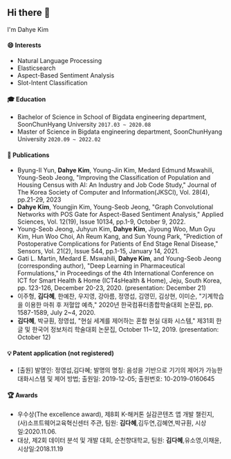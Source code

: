 ## Hi there 👋

I'm Dahye Kim


#### 😄 Interests
- Natural Language Processing 
- Elasticsearch
- Aspect-Based Sentiment Analysis
- Slot-Intent Classification

#### 🎓 Education
- Bachelor of Science in School of Bigdata engineering department, SoonChunHyang University ```2017.03 ~ 2020.08```
- Master of Science in Bigdata engineering department, SoonChunHyang University ```2020.09 ~ 2022.02```

#### 📃 Publications
- Byung-Il Yun, **Dahye Kim**, Young-Jin Kim, Medard Edmund Mswahili, Young-Seob Jeong, "Improving the Classification of Population and Housing Census with AI: An Industry and Job Code Study," Journal of The Korea Society of Computer and Information(JKSCI), Vol. 28(4), pp.21-29, 2023
- **Dahye Kim**, Youngjin Kim, Young-Seob Jeong, "Graph Convolutional Networks with POS Gate for Aspect-Based Sentiment Analysis," Applied Sciences, Vol. 12(19), Issue 10134, pp.1-9, October 9, 2022.
- Young-Seob Jeong, Juhyun Kim, **Dahye Kim**, Jiyoung Woo, Mun Gyu Kim, Hun Woo Choi, Ah Reum Kang, and Sun Young Park, "Prediction of Postoperative Complications for Patients of End Stage Renal Disease," Sensors, Vol. 21(2), Issue 544, pp.1-15, January 14, 2021.
- Gati L. Martin, Medard E. Mswahili, **Dahye Kim**, and Young-Seob Jeong (corresponding author), "Deep Learning in Pharmaceutical Formulations," in Proceedings of the 4th International Conference on ICT for Smart Health & Home (ICT4sHealth & Home), Jeju, South Korea, pp. 123-126, December 20-23, 2020. (presentation: December 21)
- 이주형, **김다혜**, 한예찬, 우지영, 강아름, 정영섭, 김영민, 김상현, 이미순, "기계학습을 이용한 마취 후 저혈압 예측," 2020년 한국컴퓨터종합학술대회 논문집, pp. 1587-1589, July 2~4, 2020.
- **김다혜**, 박규훤, 정영섭, "현실 세계를 제어하는 혼합 현실 대화 시스템," 제31회 한글 및 한국어 정보처리 학술대회 논문집, October 11~12, 2019. (presentation: October 12)

#### 💡 Patent application (not registered)
- [출원] 발명인: 정영섭,김다혜; 발명의 명칭: 음성을 기반으로 기기의 제어가 가능한 대화시스템 및 제어 방법; 출원일: 2019-12-05; 출원번호: 10-2019-0160645

#### 🏆 Awards
 - 우수상(The excellence award), 제8회 K-해커톤 실감콘텐츠 앱 개발 챌린지, (사)소프트웨어교육혁신센터 주관, 팀원: **김다혜**,김두연,김혜연,박규훤, 시상일:2020.11.06.
 - 대상, 제2회 데이터 분석 및 개발 대회, 순천향대학교, 팀원: **김다혜**,유소영,이채윤, 시상일:2018.11.19
